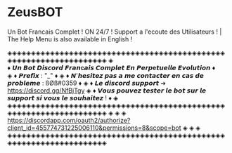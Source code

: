 # ZeusBOT
Un Bot Francais Complet ! ON 24/7 ! Support a l'ecoute des Utilisateurs ! | The Help Menu is also available in English !


◈◈◈◈◈◈◈◈◈◈◈◈◈◈◈◈◈◈◈◈◈◈◈◈◈◈◈◈◈◈◈◈◈◈◈◈◈◈◈◈◈◈◈◈◈◈◈◈◈◈◈◈◈◈◈◈◈◈◈◈◈◈◈◈◈◈◈
◈                                                                                                
♦ 𝙐𝙣 𝘽𝙤𝙩 𝘿𝙞𝙨𝙘𝙤𝙧𝙙 𝙁𝙧𝙖𝙣𝐜𝙖𝙞𝙨 𝘾𝙤𝙢𝙥𝙡𝙚𝙩 𝙀𝙣 𝙋𝙚𝙧𝙥𝐞𝙩𝙪𝙚𝙡𝙡𝙚 𝙀𝙫𝙤𝙡𝙪𝙩𝙞𝙤𝙣 ♦                                          
◈
♦ 𝙋𝙧𝙚𝙛𝙞𝙭 : "_" ♦
◈
♦ 𝙉'𝙝𝙚𝙨𝙞𝙩𝙚𝙯 𝙥𝙖𝙨 𝙖 𝙢𝙚 𝙘𝙤𝙣𝙩𝙖𝙘𝙩𝙚𝙧 𝙚𝙣 𝙘𝙖𝙨 𝙙𝙚 𝙥𝙧𝙤𝙗𝙡𝙚𝙢𝙚 : ßØß#0359 ♦
◈
♦ 𝙇𝙚 𝙙𝙞𝙨𝙘𝙤𝙧𝙙 𝙨𝙪𝙥𝙥𝙤𝙧𝙩 ➔ https://discord.gg/NfBjTgy
◈
♦ 𝙑𝙤𝙪𝙨 𝙥𝙤𝙪𝙫𝙚𝙯 𝙩𝙚𝙨𝙩𝙚𝙧 𝙡𝙚 𝙗𝙤𝙩 𝙨𝙪𝙧 𝙡𝙚 𝙨𝙪𝙥𝙥𝙤𝙧𝙩 𝙨𝙞 𝙫𝙤𝙪𝙨 𝙡𝙚 𝙨𝙤𝙪𝙝𝙖𝙞𝙩𝙚𝙯 ! ♦
◈
◈◈◈◈◈◈◈◈◈◈◈◈◈◈◈◈◈◈◈◈◈◈◈◈◈◈◈◈◈◈◈◈◈◈◈◈◈◈◈◈◈◈◈◈◈◈◈◈◈◈◈◈◈◈◈◈◈◈◈◈◈◈◈◈◈◈◈
◈                                                                                                ◈
◈  https://discordapp.com/oauth2/authorize?client_id=455774731225006110&permissions=8&scope=bot  ◈
◈                                                                                                ◈
◈◈◈◈◈◈◈◈◈◈◈◈◈◈◈◈◈◈◈◈◈◈◈◈◈◈◈◈◈◈◈◈◈◈◈◈◈◈◈◈◈◈◈◈◈◈◈◈◈◈◈◈◈◈◈◈◈◈◈◈◈◈◈◈◈◈◈
